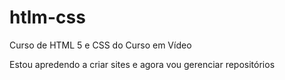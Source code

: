 # htlm-css
Curso de HTML 5 e CSS do Curso em Vídeo

Estou apredendo a criar sites e agora vou gerenciar repositórios
